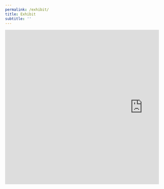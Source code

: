 ```yaml
---
permalink: /exhibit/
title: Exhibit
subtitle: ''
---
```

<!-- Extra large YouTube embed with proper center alignment -->
<div style="text-align: center; margin: 10px auto; max-width: 1010px; overflow: hidden;">
  <iframe 
    width="900" 
    height="506" 
    src="https://www.youtube.com/embed/fgkfo35Yxh4?si=TkEcxbdmu6a63K7Z" 
    title="Exhibition" 
    frameborder="0" 
    allowfullscreen>
  </iframe>
</div>

